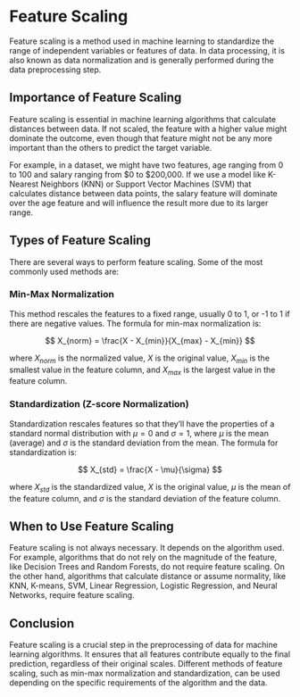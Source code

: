 # Feature Scaling

Feature scaling is a method used in machine learning to standardize the range of independent variables or features of data. In data processing, it is also known as data normalization and is generally performed during the data preprocessing step.

## Importance of Feature Scaling

Feature scaling is essential in machine learning algorithms that calculate distances between data. If not scaled, the feature with a higher value might dominate the outcome, even though that feature might not be any more important than the others to predict the target variable.

For example, in a dataset, we might have two features, age ranging from 0 to 100 and salary ranging from $0 to $200,000. If we use a model like K-Nearest Neighbors (KNN) or Support Vector Machines (SVM) that calculates distance between data points, the salary feature will dominate over the age feature and will influence the result more due to its larger range.

## Types of Feature Scaling

There are several ways to perform feature scaling. Some of the most commonly used methods are:

### Min-Max Normalization

This method rescales the features to a fixed range, usually 0 to 1, or -1 to 1 if there are negative values. The formula for min-max normalization is:


$$
 X_{norm} = \frac{X - X_{min}}{X_{max} - X_{min}} 
$$


where $X_{norm}$ is the normalized value, $X$ is the original value, $X_{min}$ is the smallest value in the feature column, and $X_{max}$ is the largest value in the feature column.

### Standardization (Z-score Normalization)

Standardization rescales features so that they’ll have the properties of a standard normal distribution with $\mu=0$ and $\sigma=1$, where $\mu$ is the mean (average) and $\sigma$ is the standard deviation from the mean. The formula for standardization is:


$$
 X_{std} = \frac{X - \mu}{\sigma} 
$$


where $X_{std}$ is the standardized value, $X$ is the original value, $\mu$ is the mean of the feature column, and $\sigma$ is the standard deviation of the feature column.

## When to Use Feature Scaling

Feature scaling is not always necessary. It depends on the algorithm used. For example, algorithms that do not rely on the magnitude of the feature, like Decision Trees and Random Forests, do not require feature scaling. On the other hand, algorithms that calculate distance or assume normality, like KNN, K-means, SVM, Linear Regression, Logistic Regression, and Neural Networks, require feature scaling.

## Conclusion

Feature scaling is a crucial step in the preprocessing of data for machine learning algorithms. It ensures that all features contribute equally to the final prediction, regardless of their original scales. Different methods of feature scaling, such as min-max normalization and standardization, can be used depending on the specific requirements of the algorithm and the data.

